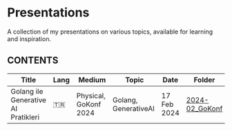 # Presentations
 A collection of my presentations on various topics, available for learning and inspiration.

 ## CONTENTS  

| Title | Lang | Medium | Topic | Date | Folder |  
| ---- | ---- | ---- | ---- | ---- | ---- |  
| Golang ile Generative AI Pratikleri | 🇹🇷 | Physical, GoKonf 2024 | Golang, GenerativeAI | 17 Feb 2024 | [2024-02_GoKonf](/2024-02_GoKonf) |
